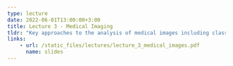 ```yaml
---
type: lecture
date: 2022-06-01T13:00:00+3:00
title: Lecture 3 - Medical Imaging
tldr: "Key approaches to the analysis of medical images including classic computer vision and deep learning approaches"
links: 
    - url: /static_files/lectures/lecture_3_medical_images.pdf
      name: slides 
---
```


